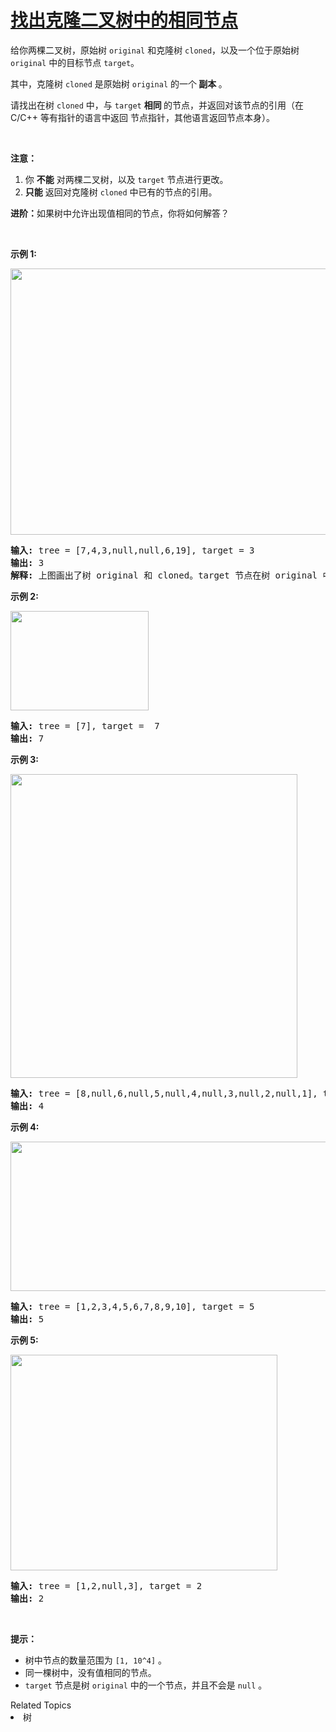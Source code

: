 # [找出克隆二叉树中的相同节点](https://leetcode-cn.com/problems/find-a-corresponding-node-of-a-binary-tree-in-a-clone-of-that-tree/)

<p>给你两棵二叉树，原始树 <code>original</code> 和克隆树 <code>cloned</code>，以及一个位于原始树 <code>original</code>&nbsp;中的目标节点&nbsp;<code>target</code>。</p>

<p>其中，克隆树 <code>cloned</code>&nbsp;是原始树 <code>original</code>&nbsp;的一个<strong> 副本 </strong>。</p>

<p>请找出在树&nbsp;<code>cloned</code>&nbsp;中，与&nbsp;<code>target</code>&nbsp;<strong>相同&nbsp;</strong>的节点，并返回对该节点的引用（在 C/C++ 等有指针的语言中返回 节点指针，其他语言返回节点本身）。</p>

<p>&nbsp;</p>

<p><strong>注意：</strong></p>

<ol>
	<li>你 <strong>不能</strong> 对两棵二叉树，以及 <code>target</code>&nbsp;节点进行更改。</li>
	<li><strong>只能</strong> 返回对克隆树&nbsp;<code>cloned</code>&nbsp;中已有的节点的引用。</li>
</ol>

<ul>
</ul>

<p><strong>进阶：</strong>如果树中允许出现值相同的节点，你将如何解答？</p>

<p>&nbsp;</p>

<ul>
</ul>

<p><strong>示例 1:</strong></p>

<p><img alt="" src="https://assets.leetcode.com/uploads/2020/02/21/e1.png" style="height: 426px; width: 544px;"></p>

<pre><strong>输入:</strong> tree = [7,4,3,null,null,6,19], target = 3
<strong>输出:</strong> 3
<strong>解释:</strong> 上图画出了树 original 和 cloned。target 节点在树 original 中，用绿色标记。答案是树 cloned 中的黄颜色的节点（其他示例类似）。</pre>

<p><strong>示例 2:</strong></p>

<p><img alt="" src="https://assets.leetcode.com/uploads/2020/02/21/e2.png" style="height: 159px; width: 221px;"></p>

<pre><strong>输入:</strong> tree = [7], target =  7
<strong>输出:</strong> 7
</pre>

<p><strong>示例 3:</strong></p>

<p><img alt="" src="https://assets.leetcode.com/uploads/2020/02/21/e3.png" style="height: 486px; width: 459px;"></p>

<pre><strong>输入:</strong> tree = [8,null,6,null,5,null,4,null,3,null,2,null,1], target = 4
<strong>输出:</strong> 4
</pre>

<p><strong>示例 4:</strong></p>

<p><img alt="" src="https://assets.leetcode.com/uploads/2020/02/21/e4.png" style="height: 239px; width: 555px;"></p>

<pre><strong>输入:</strong> tree = [1,2,3,4,5,6,7,8,9,10], target = 5
<strong>输出:</strong> 5
</pre>

<p><strong>示例 5:</strong></p>

<p><img alt="" src="https://assets.leetcode.com/uploads/2020/02/21/e5.png" style="height: 345px; width: 427px;"></p>

<pre><strong>输入:</strong> tree = [1,2,null,3], target = 2
<strong>输出:</strong> 2</pre>

<p>&nbsp;</p>

<p><strong>提示：</strong></p>

<ul>
	<li>树中节点的数量范围为&nbsp;<code>[1, 10^4]</code>&nbsp;。</li>
	<li>同一棵树中，没有值相同的节点。</li>
	<li><code>target</code>&nbsp;节点是树&nbsp;<code>original</code>&nbsp;中的一个节点，并且不会是&nbsp;<code>null</code>&nbsp;。</li>
</ul>
<div><div>Related Topics</div><div><li>树</li></div></div>